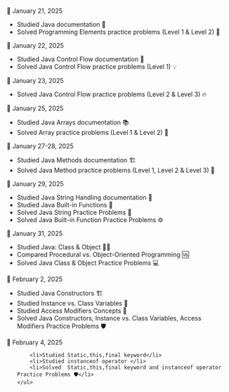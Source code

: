 <div class="entry">
    <p class="date">📌 January 21, 2025</p>
    <ul>
        <li>Studied Java documentation 📖</li>
        <li>Solved Programming Elements practice problems (Level 1 & Level 2) 🧩</li>
    </ul>
</div>

<div class="entry">
    <p class="date">📌 January 22, 2025</p>
    <ul>
        <li>Studied Java Control Flow documentation 🔄</li>
        <li>Solved Java Control Flow practice problems (Level 1) 💡</li>
    </ul>
</div>

<div class="entry">
    <p class="date">📌 January 23, 2025</p>
    <ul>
        <li>Solved Java Control Flow practice problems (Level 2 & Level 3) 🔥</li>
    </ul>
</div>

<div class="entry">
    <p class="date">📌 January 25, 2025</p>
    <ul>
        <li>Studied Java Arrays documentation 📚</li>
        <li>Solved Array practice problems (Level 1 & Level 2) 🎯</li>
    </ul>
</div>

<div class="entry">
    <p class="date">📌 January 27-28, 2025</p>
    <ul>
        <li>Studied Java Methods documentation 🏗️</li>
        <li>Solved Java Method practice problems (Level 1, Level 2 & Level 3) 🚀</li>
    </ul>
</div>

<div class="entry">
    <p class="date">📌 January 29, 2025</p>
    <ul>
        <li>Studied Java String Handling documentation 🔡</li>
        <li>Studied Java Built-in Functions 📌</li>
        <li>Solved Java String Practice Problems 📝</li>
        <li>Solved Java Built-in Function Practice Problems ⚙️</li>
    </ul>
</div>

<div class="entry">
    <p class="date">📌 January 31, 2025</p>
    <ul>
        <li>Studied Java: Class & Object 👨‍💻</li>
        <li>Compared Procedural vs. Object-Oriented Programming 🆚</li>
        <li>Solved Java Class & Object Practice Problems 💻</li>
    </ul>
</div>

<div class="entry">
    <p class="date">📌 February 2, 2025</p>
    <ul>
        <li>Studied Java Constructors 🏗️</li>
        <li>Studied Instance vs. Class Variables 🔄</li>
        <li>Studied Access Modifiers Concepts 🔐</li>
        <li>Solved Java Constructors, Instance vs. Class Variables, Access Modifiers Practice Problems 🛡️</li>
    </ul>
</div>

<div class="entry">
    <p class="date">📌 February 4, 2025</p>
    <ul>
        
        <li>Studied Static,this,final keyword</li>
        <li>Studied instanceof operator </li>
        <li>Solved  Static,this,final keyword and instanceof operator Practice Problems 🛡️</li>
    </ul>
</div>
